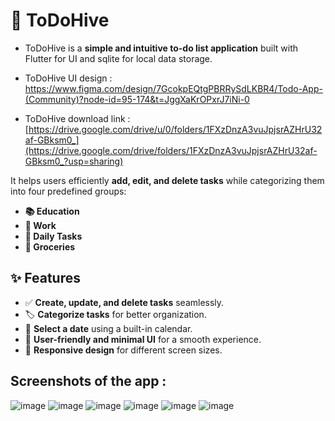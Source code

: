 # 📝 ToDoHive

- ToDoHive is a **simple and intuitive to-do list application** built with Flutter for UI and sqlite for local data storage.   

- ToDoHive UI design :    
   https://www.figma.com/design/7GcokpEQtgPBRRySdLKBR4/Todo-App-(Community)?node-id=95-174&t=JggXaKrOPxrJ7iNi-0
- ToDoHive download link :    
    [https://drive.google.com/drive/u/0/folders/1FXzDnzA3vuJpjsrAZHrU32af-GBksm0_](https://drive.google.com/drive/folders/1FXzDnzA3vuJpjsrAZHrU32af-GBksm0_?usp=sharing)

It helps users efficiently **add, edit, and delete tasks** while categorizing them into four predefined groups:

- **📚 Education**
- **💼 Work**
- **📅 Daily Tasks**
- **🛒 Groceries**

## ✨ Features
- ✅ **Create, update, and delete tasks** seamlessly.  
- 🏷 **Categorize tasks** for better organization.  
- 📆 **Select a date** using a built-in calendar.  
- 🎨 **User-friendly and minimal UI** for a smooth experience.  
- 📱 **Responsive design** for different screen sizes.  

## Screenshots of the app :
![image](https://github.com/user-attachments/assets/0279d0b6-eae8-4f35-98f5-cbb9ccc2a7cf)
![image](https://github.com/user-attachments/assets/69213ded-d7f0-4df4-a769-8585d955cd71)
![image](https://github.com/user-attachments/assets/8bf364cb-3e6d-4049-bb31-13ca6f0a67b3)
![image](https://github.com/user-attachments/assets/1a15659b-1699-4f0b-8134-4944593b9c30)
![image](https://github.com/user-attachments/assets/73b78ad5-a4a1-4ed2-9e62-0748b901e85d)
![image](https://github.com/user-attachments/assets/95ba0cf2-9e79-4f37-99f7-38b493c699e1)






